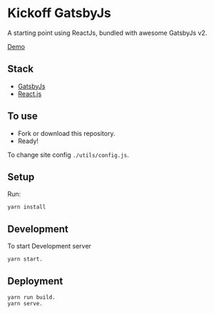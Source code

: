 # Kickoff GatsbyJs

A starting point using ReactJs, bundled with awesome GatsbyJs v2.

[Demo](https://kickoff-gatsbyjs.netlify.com/)

## Stack

- [GatsbyJs](https://www.gatsbyjs.org/)
- [React.js](https://reactjs.org/)

## To use

- Fork or download this repository.
- Ready!

To change site config `./utils/config.js`.

## Setup

Run:

```
yarn install
```

## Development

To start Development server

```
yarn start.
```

## Deployment

```
yarn run build.
yarn serve.

```
